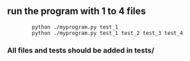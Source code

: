 

## run the program with 1 to 4 files ##
```bs
        python ./myprogram.py test_1
        python ./myprogram.py test_1 test_2 test_3 test_4
```    

### All files and tests should be added in tests/ ###
